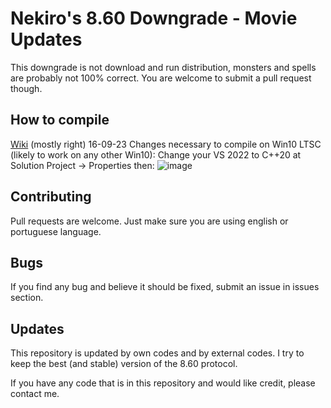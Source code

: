 # Nekiro's 8.60 Downgrade - Movie Updates

This downgrade is not download and run distribution, monsters and spells are probably not 100% correct.
You are welcome to submit a pull request though.

## How to compile

[Wiki](https://github.com/otland/forgottenserver/wiki/Compiling) (mostly right)
16-09-23
Changes necessary to compile on Win10 LTSC (likely to work on any other Win10):
Change your VS 2022 to C++20 at Solution Project -> Properties then:
![image](https://github.com/moviebr/TFS-1.5-Downgrades/assets/128563817/e981a32f-28fa-4218-8dd0-d352016f53aa)


## Contributing

Pull requests are welcome.
Just make sure you are using english or portuguese language.

## Bugs

If you find any bug and believe it should be fixed, submit an issue in issues section.

## Updates
This repository is updated by own codes and by external codes.
I try to keep the best (and stable) version of the 8.60 protocol.

If you have any code that is in this repository and would like credit, please contact me.
